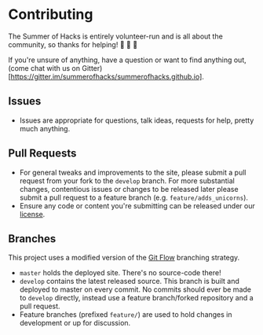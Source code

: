 # Contributing

The Summer of Hacks is entirely volunteer-run and is all about the community, so thanks for helping! :clap: :clap: :clap:

If you're unsure of anything, have a question or want to find anything out, (come chat with us on Gitter)[https://gitter.im/summerofhacks/summerofhacks.github.io].

## Issues

* Issues are appropriate for questions, talk ideas, requests for help, pretty much anything.

## Pull Requests

* For general tweaks and improvements to the site, please submit a pull request from your fork to the `develop` branch. For more substantial changes, contentious issues or changes to be released later please submit a pull request to a feature branch (e.g. `feature/adds_unicorns`).
* Ensure any code or content you're submitting can be released under our [license](https://github.com/jsoxford/jsoxford.github.com/blob/master/LICENSE.md).

## Branches

This project uses a modified version of the [Git Flow](https://www.atlassian.com/git/tutorials/comparing-workflows/gitflow-workflow) branching strategy.

* `master` holds the deployed site. There's no source-code there!
* `develop` contains the latest released source. This branch is built and deployed to master on every commit. No commits should ever be made to `develop` directly, instead use a feature branch/forked repository and a pull request.
* Feature branches (prefixed `feature/`) are used to hold changes in development or up for discussion.
